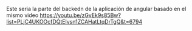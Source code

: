 Este seria la parte del backedn de la aplicación de angular basado en el mismo video https://youtu.be/zGvEk9s85Bw?list=PLjC4UKOOcfDQtElvsn1ZCAHatLtqDrTgQ&t=6794
